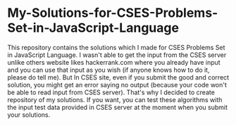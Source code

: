# My-Solutions-for-CSES-Problems-Set-in-JavaScript-Language
This repository contains the solutions which I made for CSES Problems Set in JavaScript Language. I wasn't able to get the input from the CSES server unlike others website likes hackerrank.com where you already have input and you can use that input as you wish (if anyone knows how to do it, please do tell me).  But In CSES site, even if you submit the good and correct solution, you might get an error saying no output (because your code won't be able to read input from CSES server). That's why I decided to create repository of my solutions. If you want, you can test these algorithms with the input test data provided in CSES server at the moment when you submit your solutions.
